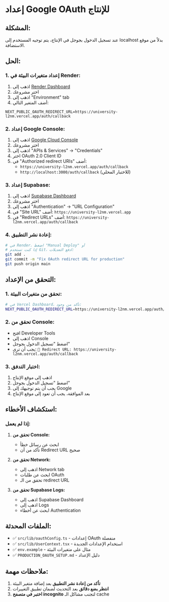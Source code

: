 # إعداد Google OAuth للإنتاج

## المشكلة:
عند تسجيل الدخول بجوجل في الإنتاج، يتم توجيه المستخدم إلى localhost بدلاً من موقع الاستضافة.

## الحل:

### 1. إعداد متغيرات البيئة في Render:

1. اذهب إلى [Render Dashboard](https://dashboard.render.com)
2. اختر مشروعك
3. اذهب إلى "Environment" tab
4. أضف المتغير التالي:

```
NEXT_PUBLIC_OAUTH_REDIRECT_URL=https://university-l2nm.vercel.app/auth/callback
```

### 2. إعداد Google Console:

1. اذهب إلى [Google Cloud Console](https://console.cloud.google.com)
2. اختر مشروعك
3. اذهب إلى "APIs & Services" → "Credentials"
4. اختر OAuth 2.0 Client ID
5. في "Authorized redirect URIs" أضف:
   - `https://university-l2nm.vercel.app/auth/callback`
   - `http://localhost:3000/auth/callback` (للاختبار المحلي)

### 3. إعداد Supabase:

1. اذهب إلى [Supabase Dashboard](https://supabase.com/dashboard)
2. اختر مشروعك
3. اذهب إلى "Authentication" → "URL Configuration"
4. في "Site URL" أضف: `https://university-l2nm.vercel.app`
5. في "Redirect URLs" أضف: `https://university-l2nm.vercel.app/auth/callback`

### 4. إعادة نشر التطبيق:

```bash
# في Render، اضغط "Manual Deploy" أو
# إذا كنت تستخدم Git، ادفع التعديلات:
git add .
git commit -m "Fix OAuth redirect URL for production"
git push origin main
```

## التحقق من الإعداد:

### 1. تحقق من متغيرات البيئة:
```bash
# في Vercel Dashboard، تأكد من وجود:
NEXT_PUBLIC_OAUTH_REDIRECT_URL=https://university-l2nm.vercel.app/auth/callback
```

### 2. تحقق من Console:
- افتح Developer Tools
- اذهب إلى Console
- اضغط "تسجيل الدخول بجوجل"
- يجب أن ترى: `📍 Redirect URL: https://university-l2nm.vercel.app/auth/callback`

### 3. اختبار التدفق:
1. اذهب إلى موقع الإنتاج
2. اضغط "تسجيل الدخول بجوجل"
3. يجب أن يتم توجيهك إلى Google
4. بعد الموافقة، يجب أن تعود إلى موقع الإنتاج

## استكشاف الأخطاء:

### إذا لم يعمل:

1. **تحقق من Console:**
   - ابحث عن رسائل خطأ
   - تأكد من أن Redirect URL صحيح

2. **تحقق من Network:**
   - اذهب إلى Network tab
   - ابحث عن طلبات OAuth
   - تحقق من الـ redirect URL

3. **تحقق من Supabase Logs:**
   - اذهب إلى Supabase Dashboard
   - اذهب إلى Logs
   - ابحث عن أخطاء Authentication

## الملفات المحدثة:

- ✅ `src/lib/oauthConfig.ts` - إعدادات OAuth منفصلة
- ✅ `src/lib/UserContext.tsx` - استخدام الإعدادات الجديدة
- ✅ `env.example` - مثال على متغيرات البيئة
- ✅ `PRODUCTION_OAUTH_SETUP.md` - دليل الإعداد

## ملاحظات مهمة:

1. **تأكد من إعادة نشر التطبيق** بعد إضافة متغير البيئة
2. **انتظر بضع دقائق** بعد التحديث لضمان تطبيق التغييرات
3. **اختبر في متصفح incognito** لتجنب مشاكل الـ cache

